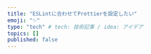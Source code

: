 ```yaml
---
title: "ESLintに合わせてPrettierを設定したい"
emoji: "✨"
type: "tech" # tech: 技術記事 / idea: アイデア
topics: []
published: false
---
```

